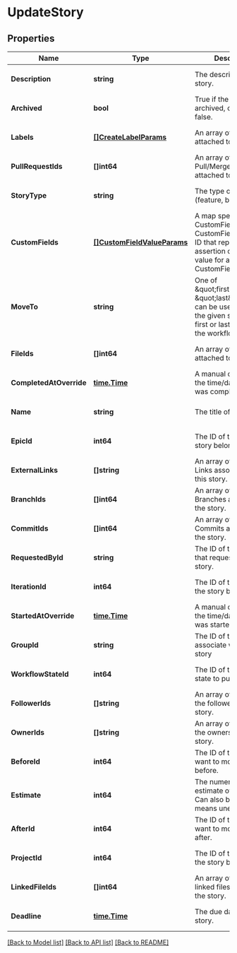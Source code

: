 # UpdateStory

## Properties
Name | Type | Description | Notes
------------ | ------------- | ------------- | -------------
**Description** | **string** | The description of the story. | [optional] [default to null]
**Archived** | **bool** | True if the story is archived, otherwise false. | [optional] [default to null]
**Labels** | [**[]CreateLabelParams**](CreateLabelParams.md) | An array of labels attached to the story. | [optional] [default to null]
**PullRequestIds** | **[]int64** | An array of IDs of Pull/Merge Requests attached to the story. | [optional] [default to null]
**StoryType** | **string** | The type of story (feature, bug, chore). | [optional] [default to null]
**CustomFields** | [**[]CustomFieldValueParams**](CustomFieldValueParams.md) | A map specifying a CustomField ID and CustomFieldEnumValue ID that represents an assertion of some value for a CustomField. | [optional] [default to null]
**MoveTo** | **string** | One of \&quot;first\&quot; or \&quot;last\&quot;. This can be used to move the given story to the first or last position in the workflow state. | [optional] [default to null]
**FileIds** | **[]int64** | An array of IDs of files attached to the story. | [optional] [default to null]
**CompletedAtOverride** | [**time.Time**](time.Time.md) | A manual override for the time/date the Story was completed. | [optional] [default to null]
**Name** | **string** | The title of the story. | [optional] [default to null]
**EpicId** | **int64** | The ID of the epic the story belongs to. | [optional] [default to null]
**ExternalLinks** | **[]string** | An array of External Links associated with this story. | [optional] [default to null]
**BranchIds** | **[]int64** | An array of IDs of Branches attached to the story. | [optional] [default to null]
**CommitIds** | **[]int64** | An array of IDs of Commits attached to the story. | [optional] [default to null]
**RequestedById** | **string** | The ID of the member that requested the story. | [optional] [default to null]
**IterationId** | **int64** | The ID of the iteration the story belongs to. | [optional] [default to null]
**StartedAtOverride** | [**time.Time**](time.Time.md) | A manual override for the time/date the Story was started. | [optional] [default to null]
**GroupId** | **string** | The ID of the group to associate with this story | [optional] [default to null]
**WorkflowStateId** | **int64** | The ID of the workflow state to put the story in. | [optional] [default to null]
**FollowerIds** | **[]string** | An array of UUIDs of the followers of this story. | [optional] [default to null]
**OwnerIds** | **[]string** | An array of UUIDs of the owners of this story. | [optional] [default to null]
**BeforeId** | **int64** | The ID of the story we want to move this story before. | [optional] [default to null]
**Estimate** | **int64** | The numeric point estimate of the story. Can also be null, which means unestimated. | [optional] [default to null]
**AfterId** | **int64** | The ID of the story we want to move this story after. | [optional] [default to null]
**ProjectId** | **int64** | The ID of the project the story belongs to. | [optional] [default to null]
**LinkedFileIds** | **[]int64** | An array of IDs of linked files attached to the story. | [optional] [default to null]
**Deadline** | [**time.Time**](time.Time.md) | The due date of the story. | [optional] [default to null]

[[Back to Model list]](../README.md#documentation-for-models) [[Back to API list]](../README.md#documentation-for-api-endpoints) [[Back to README]](../README.md)

